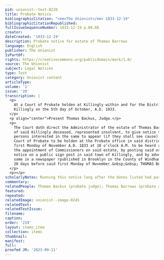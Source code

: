 ```yaml
---
pid: unionist--text-0220
title: Probate Notice
bibliographicCitation: "<em>The Unionist</em> 1833-12-19"
bibliographicCitationRepublished: 
fullIssueSequenceNumber: 1833-12-19 p.04.66
creator: 
dateCreated: '1833-12-19'
description: Probate notice for estate of Thomas Barrows
language: English
publisher: The Unionist
IsPartOf: 
rights: https://creativecommons.org/publicdomain/mark/1.0/
source: The Unionist
subject: Legal Notices
type: Text
category: Unionist content
articleType: 
volume: '1'
issue: '20'
transcription: |
  <p>
    At a Court of Probate holden at Killingly within and for the District of
    Killingly on the 5th day of October, A.D. 1833.
  </p>
  <p align="center">Present Thomas Backus, Judge.</p>
  <p>
    The Court doth direct the Administrator of the estate of Thomas Barrows late
    of said Killingly deceased, represented insolvent, to give notice to all
    persons interested in the same to appear (if they shall see cause) before a
    Court of Probate to be holden at the Probate office in said district on the
    first Monday of November A.D. 1833 at 10 o’clock A.M. to be heard relative to
    the appointment of Commissioners on said estate, by posting said order of
    notice on a public sign post in said town of Killingly, and by advertising the
    same in a newspaper rpublished in Brooklyn in the County of Windham at least
    20 days before said first Monday of November.&nbsp;&nbsp; THOMAS BACKUS.
  </p>
  <p></p>
scholarlyNotes: Running this notice long after the dates listed had passed - why?
commentary: 
relatedPeople: Thomas Backus (probate judge); Thomas Barrows (probate case)
featured: 
repeated: 
relatedImage: unionist--image-0245
relatedText: 
relatedTextIssue: 
filename: 
caption: 
order: '219'
layout: items_item
collection: items
thumbnail: 
manifest: 
full: 
proofed JR: '2023-09-11'
---
```

